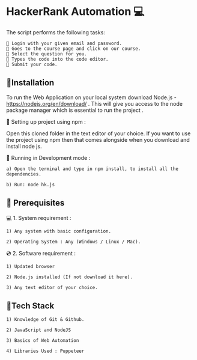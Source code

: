 
# HackerRank Automation 💻

The script performs the following tasks:

    🚨 Login with your given email and password.
    🚨 Goes to the course page and click on our course.
    🚨 Select the question for you.
    🚨 Types the code into the code editor.
    🚨 Submit your code. 



## 🔮Installation


To run the Web Application on your local system download Node.js - https://nodejs.org/en/download/ . This will give you access to the node package manager which is essential to run the project .

📌 Setting up project using npm :

Open this cloned folder in the text editor of your choice. If you want to use the project using npm then that comes alongside when you download and install node js.

🚩 Running in Development mode :

    a) Open the terminal and type in npm install, to install all the dependencies.

    b) Run: node hk.js   
## 📌 Prerequisites

💻 1. System requirement :

    1) Any system with basic configuration.

    2) Operating System : Any (Windows / Linux / Mac).

💿 2. Software requirement :

    1) Updated browser

    2) Node.js installed (If not download it here).

    3) Any text editor of your choice.
## 🔧Tech Stack


    1) Knowledge of Git & Github.

    2) JavaScript and NodeJS

    3) Basics of Web Automation

    4) Libraries Used : Puppeteer
